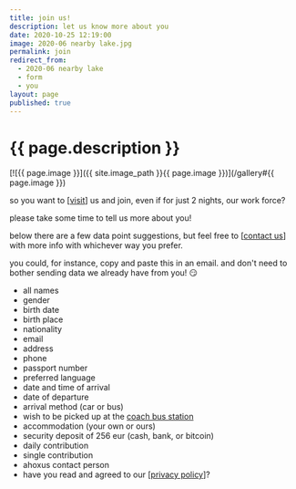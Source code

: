 ```yaml
---
title: join us!
description: let us know more about you
date: 2020-10-25 12:19:00
image: 2020-06 nearby lake.jpg
permalink: join
redirect_from:
  - 2020-06 nearby lake
  - form
  - you
layout: page
published: true
---
```


# {{ page.description }}

[![{{ page.image }}]({{ site.image_path }}{{ page.image }})](/gallery#{{ page.image }})


so you want to [[visit](/visit)] us and join, even if for just 2 nights, our work force?

please take some time to tell us more about you!

below there are a few data point suggestions, but feel free to [[contact us](/contact)] with more info with whichever way you prefer.

you could, for instance, copy and paste this in an email. and don't need to bother sending data we already have from you! 😏

- all names
- gender
- birth date
- birth place
- nationality
- email
- address
- phone
- passport number
- preferred language
- date and time of arrival
- date of departure
- arrival method (car or bus)
- wish to be picked up at the [coach bus station](geo:41.29944,-7.75002)
- accommodation (your own or ours)
- security deposit of 256 eur (cash, bank, or bitcoin)
- daily contribution
- single contribution
- ahoxus contact person
- have you read and agreed to our [[privacy policy](/policy)]?
